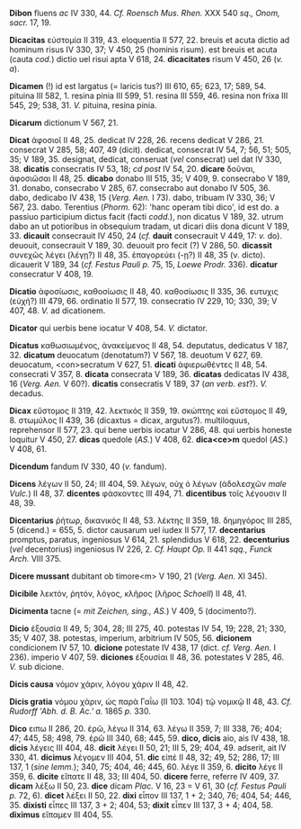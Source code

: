 **Dibon** fluens *ac* IV 330, 44. *Cf. Roensch Mus. Rhen.* XXX 540 *sq.,
Onom, sacr.* 17, 19.

**Dicacitas** εὐστομία II 319, 43. eloquentia II 577, 22. breuis et
acuta dictio ad hominum risus IV 330, 37; V 450, 25 (hominis risum). est
breuis et acuta (cauta *cod.*) dictio uel risui apta V 618, 24.
**dicacitates** risum V 450, 26 (*v. a*).

**Dicamen** (!) id est largatus (= laricis tus?) III 610, 65; 623, 17;
589, 54. pituina III 582, 1. resina pinia III 599, 51. resina III 559,
46. resina non frixa III 545, 29; 538, 31. *V.* pituina, resina pinia.

**Dicarum** dictionum V 567, 21.

**Dicat** ἀφοσιοῖ II 48, 25. dedicat IV 228, 26. recens dedicat V 286,
21. consecrat V 285, 58; 407, 49 (dicit). dedicat, consecrat IV 54, 7;
56, 51; 505, 35; V 189, 35. designat, dedicat, conseruat (*vel*
consecrat) uel dat IV 330, 38. **dicatis** consecratis IV 53, 18; *cd
post* IV 54, 20. **dicare** δοῦναι, ἀφοσιῶσαι II 48, 25. **dicabo**
donabo III 515, 35; V 409, 9. consecrabo V 189, 31. donabo, consecrabo V
285, 67. consecrabo aut donabo IV 505, 36. dabo, dedicabo IV 438, 15
(*Verg. Aen.* I 73). dabo, tribuam IV 330, 36; V 567, 23. dabo.
Terentius (*Phorm.* 62): 'hanc operam tibi dico', id est do. a passiuo
participium dictus facit (facti *codd.*), non dicatus V 189, 32. utrum
dabo an ut potioribus in obsequium tradam, ut dicari diis dona dicunt V
189, 33. **dicauit** consecrauit IV 450, 24 (*cf.* **dauit** consecrauit
V 449, 17: *v.* do). deuouit, consecrauit V 189, 30. deuouit pro fecit
(?) V 286, 50. **dicassit** συνεχῶς λέγει (λέγῃ?) II 48, 35. ἐπαγορεύει
(-ῃ?) II 48, 35 (ν. dicto). dicauerit V 189, 34 (*cf. Festus Pauli p.*
75, 15, *Loewe Prodr.* 336). **dicatur** consecratur V 408, 19.

**Dicatio** ἀφοσίωσις, καθοσίωσις II 48, 40. καθοσίωσις II 335, 36.
ευτυχις (εὐχή?) III 479, 66. ordinatio II 577, 19. consecratio IV 229,
10; 330, 39; V 407, 48. *V.* ad dicationem.

**Dicator** qui uerbis bene iocatur V 408, 54. *V.* dictator.

**Dicatus** καθωσιωμένος, ἀνακείμενος II 48, 54. deputatus, dedicatus V
187, 32. **dicatum** deuocatum (denotatum?) V 567, 18. deuotum V 627,
69. deuocatum, \<con\>secratum V 627, 51. **dicati** ἀφιερωθέντες II 48,
54. consecrati V 357, 8. **dicata** consecrata V 189, 36. **dicatas**
dedicatas IV 438, 16 (*Verg. Aen.* V 60?). **dicatis** consecratis V
189, 37 (*an verb. est*?). *V.* decadus.

**Dicax** εὔστομος II 319, 42. λεκτικός II 359, 19. σκώπτης καὶ εὔστομος
II 49, 8. στωμύλος II 439, 36 (dicaxtus = dicax, argutus?). multiloquus,
reprehensor II 577, 23. qui bene uerbis iocatur V 286, 48. qui uerbis
honeste loquitur V 450, 27. **dicas** quedole (*AS.*) V 408, 62.
**dica\<ce\>m** quedol (*AS.*) V 408, 61.

**Dicendum** fandum IV 330, 40 (*v.* fandum).

**Dicens** λέγων II 50, 24; III 404, 59. λέγων, οὐχ ὁ λέγων (ἀδολεσχῶν
*male Vulc.*) II 48, 37. **dicentes** φάσκοντες III 494, 71.
**dicentibus** τοῖς λέγουσιν II 48, 39.

**Dicentarius** ῥήτωρ, δικανικός II 48, 53. λέκτης II 359, 18. δημηγόρος
III 285, 5 (dicend.) = 655, 5. dictor causarum uel iudex II 577, 17.
**decentarius** promptus, paratus, ingeniosus V 614, 21. splendidus V
618, 22. **decenturius** (*vel* decentorius) ingeniosus IV 226, 2. *Cf.
Haupt Op.* II 441 *sqq., Funck Arch.* VIII 375.

**Dicere mussant** dubitant ob timore\<m\> V 190, 21 (*Verg. Aen.* XI
345).

**Dicibile** λεκτόν, ῥητόν, λόγος, κλῆρος (λῆρος *Schoell*) II 48, 41.

**Dicimenta** tacne (= *mit Zeichen, sing., AS.*) V 409, 5 (docimento?).

**Dicio** ἐξουσία II 49, 5; 304, 28; III 275, 40. potestas IV 54, 19;
228, 21; 330, 35; V 407, 38. potestas, imperium, arbitrium IV 505, 56.
**dicionem** condicionem IV 57, 10. **dicione** potestate IV 438, 17
(dict. *cf. Verg. Aen.* I 236). imperio V 407, 59. **diciones** ἐξουσίαι
II 48, 36. potestates V 285, 46. *V.* sub dicione.

**Dicis causa** νόμον χάριν, λόγου χάριν II 48, 42.

**Dicis gratia** νόμου χάριν, ὡς παρὰ Γαΐω (II 103. 104) τῷ νομικῷ II
48, 43. *Cf. Rudorff 'Abh. d. B. Ac.' a.* 1865 *p.* 330.

**Dico** ειπω II 286, 20. ἐρῶ, λέγω II 314, 63. λέγω II 359, 7; III 338,
76; 404; 47; 445, 58; 498, 79. ἐρῶ III 340, 68; 445, 59. **dico, dicis**
aio, ais IV 438, 18. **dicis** λέγεις III 404, 48. **dicit** λέγει II
50, 21; III 5, 29; 404, 49. adserit, ait IV 330, 41. **dicimus** λέγομεν
III 404, 51. **dic** εἰπέ II 48, 32; 49, 52; 286, 17; III 137, 1 (*sine*
*lemm.*); 340, 75; 404, 46; 445, 60. λέγε II 359, 6. **dicito** λέγε
II 359, 6. **dicite** εἴπατε II 48, 33; III 404, 50. **dicere** ferre,
referre IV 409, 37. **dicam** λέξω II 50, 23. **dice** dicam *Plac.* V
16, 23 = V 61, 30 (*cf. Festus Pauli p.* 72, 6). **dicet** λέξει II 50,
22. **dixi** εἶπον III 137, 1 + 2; 340, 76; 404, 54; 446, 35.
**dixisti** εἶπες III 137, 3 + 2; 404, 53; **dixit** εἶπεν III 137, 3 +
4; 404, 58. **diximus** εἴπαμεν III 404, 55.
